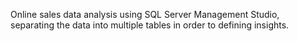 Online sales data analysis using SQL Server Management Studio, separating the data into multiple tables in order to defining insights.
